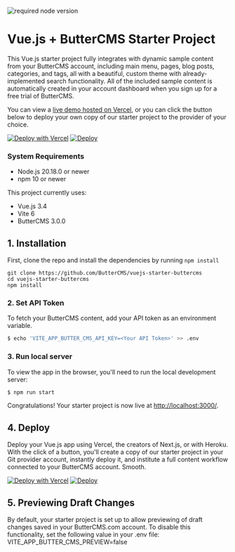 ![required node version](https://img.shields.io/badge/node-v20.18%2B-green)

# Vue.js + ButterCMS Starter Project

This Vue.js starter project fully integrates with dynamic sample content from your ButterCMS account, including main menu, pages, blog posts, categories, and tags, all with a beautiful, custom theme with already-implemented search functionality. All of the included sample content is automatically created in your account dashboard when you sign up for a free trial of ButterCMS.

You can view a [live demo hosted on Vercel](http://vuejs-starter-buttercms.vercel.app/), or you can click the button below to deploy your own copy of our starter project to the provider of your choice.

[![Deploy with Vercel](https://vercel.com/button)](https://vercel.com/new/clone?repository-url=https%3A%2F%2Fgithub.com%2FButterCMS%2Fvuejs-starter-buttercms&env=VITE_APP_BUTTER_CMS_API_KEY&envDescription=Your%20ButterCMS%20API%20Token&envLink=https%3A%2F%2Fbuttercms.com%2Fsettings%2F&project-name=vuejs-starter-buttercms&repo-name=vuejs-starter-buttercms&redirect-url=https%3A%2F%2Fbuttercms.com%2Fonboarding%2Fvercel-starter-deploy-callback%2F&production-deploy-hook=Deploy%20Triggered%20from%20ButterCMS&demo-title=ButterCMS%20Vue.js%20Starter%20Demo&demo-description=Fully%20integrated%20with%20your%20ButterCMS%20account&demo-url=http%3A%2F%2Fvuejs-starter-buttercms.vercel.app%2F&repository-name=vuejs-starter-buttercms&demo-image=https://cdn.buttercms.com/r0tGK8xFRti2iRKBJ0eY)
[![Deploy](https://www.herokucdn.com/deploy/button.svg)](https://heroku.com/deploy?template=https://github.com/ButterCMS/vuejs-starter-buttercms&env%5BVITE_APP_BUTTER_CMS_API_KEY%5D=check%20https://buttercms.com/settings)

### System Requirements

- Node.js 20.18.0 or newer
- npm 10 or newer

This project currently uses:
- Vue.js 3.4
- Vite 6
- ButterCMS 3.0.0

## 1. Installation

First, clone the repo and install the dependencies by running `npm install`
```shell
git clone https://github.com/ButterCMS/vuejs-starter-buttercms
cd vuejs-starter-buttercms
npm install
```

### 2. Set API Token

To fetch your ButterCMS content, add your API token as an environment variable.

```bash
$ echo 'VITE_APP_BUTTER_CMS_API_KEY=<Your API Token>' >> .env
```

### 3. Run local server

To view the app in the browser, you'll need to run the local development server:

```bash
$ npm run start
```

Congratulations! Your starter project is now live at [http://localhost:3000/](http://localhost:3000/).

## 4. Deploy
Deploy your Vue.js app using Vercel, the creators of Next.js, or with Heroku. With the click of a button, you'll create a copy of our starter project in your Git provider account, instantly deploy it, and institute a full content workflow connected to your ButterCMS account. Smooth.

[![Deploy with Vercel](https://vercel.com/button)](https://vercel.com/new/clone?repository-url=https%3A%2F%2Fgithub.com%2FButterCMS%2Fvuejs-starter-buttercms&env=VITE_APP_BUTTER_CMS_API_KEY&envDescription=Your%20ButterCMS%20API%20Token&envLink=https%3A%2F%2Fbuttercms.com%2Fsettings%2F&project-name=vuejs-starter-buttercms&repo-name=vuejs-starter-buttercms&redirect-url=https%3A%2F%2Fbuttercms.com%2Fonboarding%2Fvercel-starter-deploy-callback%2F&production-deploy-hook=Deploy%20Triggered%20from%20ButterCMS&demo-title=ButterCMS%20Vue.js%20Starter%20Demo&demo-description=Fully%20integrated%20with%20your%20ButterCMS%20account&demo-url=http%3A%2F%2Fvuejs-starter-buttercms.vercel.app%2F&repository-name=vuejs-starter-buttercms&demo-image=https://cdn.buttercms.com/r0tGK8xFRti2iRKBJ0eY)
[![Deploy](https://www.herokucdn.com/deploy/button.svg)](https://heroku.com/deploy?template=https://github.com/ButterCMS/vuejs-starter-buttercms&env%5BVITE_APP_BUTTER_CMS_API_KEY%5D=check%20https://buttercms.com/settings)

## 5. Previewing Draft Changes
By default, your starter project is set up to allow previewing of draft changes saved in your ButterCMS.com account. To disable this functionality, set the following value in your .env file: VITE_APP_BUTTER_CMS_PREVIEW=false
